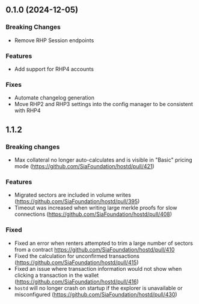 ## 0.1.0 (2024-12-05)

### Breaking Changes

- Remove RHP Session endpoints

### Features

- Add support for RHP4 accounts

### Fixes

- Automate changelog generation
- Move RHP2 and RHP3 settings into the config manager to be consistent with RHP4

## 1.1.2

### Breaking changes
* Max collateral no longer auto-calculates and is visible in "Basic" pricing mode (https://github.com/SiaFoundation/hostd/pull/421)

### Features
* Migrated sectors are included in volume writes (https://github.com/SiaFoundation/hostd/pull/395)
* Timeout was increased when writing large merkle proofs for slow connections (https://github.com/SiaFoundation/hostd/pull/408)

### Fixed
* Fixed an error when renters attempted to trim a large number of sectors from a contract https://github.com/SiaFoundation/hostd/pull/410
* Fixed the calculation for unconfirmed transactions (https://github.com/SiaFoundation/hostd/pull/415)
* Fixed an issue where transaction information would not show when clicking a transaction in the wallet (https://github.com/SiaFoundation/hostd/pull/416)
* `hostd` will no longer crash on startup if the explorer is unavailable or misconfigured (https://github.com/SiaFoundation/hostd/pull/430)
